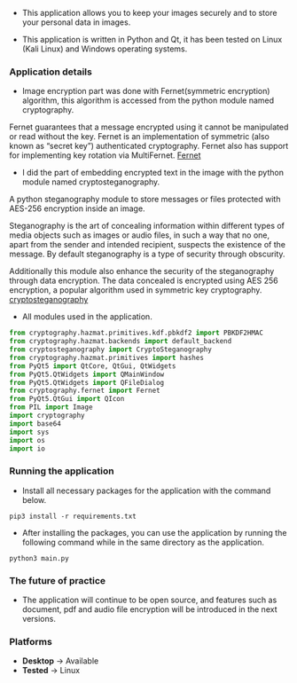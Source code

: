* This application allows you to keep your images securely and to store your personal data in images. 

* This application is written in Python and Qt, it has been tested on Linux (Kali Linux) and Windows operating systems.


### **Application details**

* Image encryption part was done with Fernet(symmetric encryption) algorithm, this algorithm is accessed from the python module named cryptography.

Fernet guarantees that a message encrypted using it cannot be manipulated or read without the key. Fernet is an implementation of symmetric (also known as “secret key”) authenticated cryptography. Fernet also has support for implementing key rotation via MultiFernet. [Fernet](https://cryptography.io/en/latest/fernet.html)

* I did the part of embedding encrypted text in the image with the python module named cryptosteganography.

A python steganography module to store messages or files protected with AES-256 encryption inside an image. 

Steganography is the art of concealing information within different types of media objects such as images or audio files, in such a way that no one, apart from the sender and intended recipient, suspects the existence of the message. By default steganography is a type of security through obscurity. 

Additionally this module also enhance the security of the steganography through data encryption. The data concealed is encrypted using AES 256 encryption, a popular algorithm used in symmetric key cryptography. [cryptosteganography](https://pypi.org/project/cryptosteganography/)

* All modules used in the application.

```python
from cryptography.hazmat.primitives.kdf.pbkdf2 import PBKDF2HMAC
from cryptography.hazmat.backends import default_backend
from cryptosteganography import CryptoSteganography
from cryptography.hazmat.primitives import hashes
from PyQt5 import QtCore, QtGui, QtWidgets
from PyQt5.QtWidgets import QMainWindow
from PyQt5.QtWidgets import QFileDialog
from cryptography.fernet import Fernet
from PyQt5.QtGui import QIcon
from PIL import Image
import cryptography
import base64
import sys
import os
import io
```


### **Running the application**

* Install all necessary packages for the application with the command below.

```linux
pip3 install -r requirements.txt
```

* After installing the packages, you can use the application by running the following command while in the same directory as the application.

```linux
python3 main.py
```


### **The future of practice**

* The application will continue to be open source, and features such as document, pdf and audio file encryption will be introduced in the next versions.


### **Platforms**

* **Desktop** -> Available
* **Tested** -> Linux
